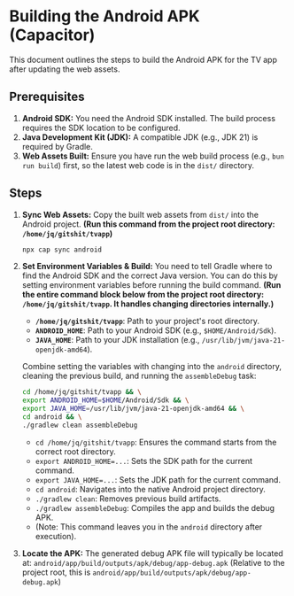 # Building the Android APK (Capacitor)

This document outlines the steps to build the Android APK for the TV app after updating the web assets.

## Prerequisites

1.  **Android SDK:** You need the Android SDK installed. The build process requires the SDK location to be configured.
2.  **Java Development Kit (JDK):** A compatible JDK (e.g., JDK 21) is required by Gradle.
3.  **Web Assets Built:** Ensure you have run the web build process (e.g., `bun run build`) first, so the latest web code is in the `dist/` directory.

## Steps

1.  **Sync Web Assets:**
    Copy the built web assets from `dist/` into the Android project.
    **(Run this command from the project root directory: `/home/jq/gitshit/tvapp`)**
    ```bash
    npx cap sync android
    ```

2.  **Set Environment Variables & Build:**
    You need to tell Gradle where to find the Android SDK and the correct Java version. You can do this by setting environment variables before running the build command.
    **(Run the entire command block below from the project root directory: `/home/jq/gitshit/tvapp`. It handles changing directories internally.)**

    *   **`/home/jq/gitshit/tvapp`**: Path to your project's root directory.
    *   **`ANDROID_HOME`**: Path to your Android SDK (e.g., `$HOME/Android/Sdk`).
    *   **`JAVA_HOME`**: Path to your JDK installation (e.g., `/usr/lib/jvm/java-21-openjdk-amd64`).

    Combine setting the variables with changing into the `android` directory, cleaning the previous build, and running the `assembleDebug` task:

    ```bash
    cd /home/jq/gitshit/tvapp && \
    export ANDROID_HOME=$HOME/Android/Sdk && \
    export JAVA_HOME=/usr/lib/jvm/java-21-openjdk-amd64 && \
    cd android && \
    ./gradlew clean assembleDebug
    ```

    *   `cd /home/jq/gitshit/tvapp`: Ensures the command starts from the correct root directory.
    *   `export ANDROID_HOME=...`: Sets the SDK path for the current command.
    *   `export JAVA_HOME=...`: Sets the JDK path for the current command.
    *   `cd android`: Navigates into the native Android project directory.
    *   `./gradlew clean`: Removes previous build artifacts.
    *   `./gradlew assembleDebug`: Compiles the app and builds the debug APK.
    *   (Note: This command leaves you in the `android` directory after execution).

3.  **Locate the APK:**
    The generated debug APK file will typically be located at:
    `android/app/build/outputs/apk/debug/app-debug.apk`
    (Relative to the project root, this is `android/app/build/outputs/apk/debug/app-debug.apk`) 